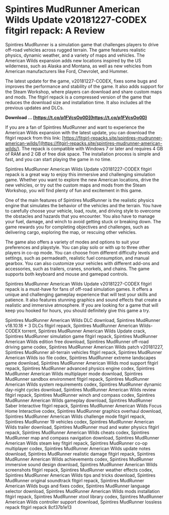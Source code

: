 # Spintires MudRunner American Wilds Update v20181227-CODEX fitgirl repack: A Review
 
Spintires MudRunner is a simulation game that challenges players to drive off-road vehicles across rugged terrain. The game features realistic physics, dynamic weather, and a variety of maps and vehicles. The American Wilds expansion adds new locations inspired by the US wilderness, such as Alaska and Montana, as well as new vehicles from American manufacturers like Ford, Chevrolet, and Hummer.
 
The latest update for the game, v20181227-CODEX, fixes some bugs and improves the performance and stability of the game. It also adds support for the Steam Workshop, where players can download and share custom maps and mods. The fitgirl repack is a compressed version of the game that reduces the download size and installation time. It also includes all the previous updates and DLCs.
 
**Download … [https://t.co/p1FVcsOo0D](https://t.co/p1FVcsOo0D)**


 
If you are a fan of Spintires MudRunner and want to experience the American Wilds expansion with the latest update, you can download the fitgirl repack from this link: [https://fitgirl-repacks.site/spintires-mudrunner-american-wilds/](https://fitgirl-repacks.site/spintires-mudrunner-american-wilds/). The repack is compatible with Windows 7 or later and requires 4 GB of RAM and 2 GB of free disk space. The installation process is simple and fast, and you can start playing the game in no time.
 
Spintires MudRunner American Wilds Update v20181227-CODEX fitgirl repack is a great way to enjoy this immersive and challenging simulation game. Whether you want to explore the new American locations, drive the new vehicles, or try out the custom maps and mods from the Steam Workshop, you will find plenty of fun and excitement in this game.
  
One of the main features of Spintires MudRunner is the realistic physics engine that simulates the behavior of the vehicles and the terrain. You have to carefully choose your vehicle, load, route, and driving style to overcome the obstacles and hazards that you encounter. You also have to manage your fuel, damage, and winch to avoid getting stuck or breaking down. The game rewards you for completing objectives and challenges, such as delivering cargo, exploring the map, or rescuing other vehicles.
 
The game also offers a variety of modes and options to suit your preferences and playstyle. You can play solo or with up to three other players in co-op mode. You can choose from different difficulty levels and settings, such as permadeath, realistic fuel consumption, and manual gearbox. You can also customize your vehicles with different add-ons and accessories, such as trailers, cranes, snorkels, and chains. The game supports both keyboard and mouse and gamepad controls.
 
Spintires MudRunner American Wilds Update v20181227-CODEX fitgirl repack is a must-have for fans of off-road simulation games. It offers a unique and challenging gameplay experience that will test your skills and patience. It also features stunning graphics and sound effects that create a realistic and immersive atmosphere. If you are looking for a game that will keep you hooked for hours, you should definitely give this game a try.
 
Spintires MudRunner American Wilds DLC download,  Spintires MudRunner v18.10.18 + 3 DLCs fitgirl repack,  Spintires MudRunner American Wilds-CODEX torrent,  Spintires MudRunner American Wilds Update crack,  Spintires MudRunner simulation game fitgirl repack,  Spintires MudRunner American Wilds edition free download,  Spintires MudRunner off-road driving game codex,  Spintires MudRunner American Wilds patch v20181227,  Spintires MudRunner all-terrain vehicles fitgirl repack,  Spintires MudRunner American Wilds iso file codex,  Spintires MudRunner extreme landscapes game download,  Spintires MudRunner American Wilds mod support fitgirl repack,  Spintires MudRunner advanced physics engine codex,  Spintires MudRunner American Wilds multiplayer mode download,  Spintires MudRunner sandbox environment fitgirl repack,  Spintires MudRunner American Wilds system requirements codex,  Spintires MudRunner dynamic day-night cycles download,  Spintires MudRunner American Wilds review fitgirl repack,  Spintires MudRunner winch and compass codex,  Spintires MudRunner American Wilds gameplay download,  Spintires MudRunner Saber Interactive fitgirl repack,  Spintires MudRunner American Wilds Focus Home Interactive codex,  Spintires MudRunner graphics overhaul download,  Spintires MudRunner American Wilds challenge mode fitgirl repack,  Spintires MudRunner 19 vehicles codex,  Spintires MudRunner American Wilds trailer download,  Spintires MudRunner mud and water physics fitgirl repack,  Spintires MudRunner American Wilds cheats codex,  Spintires MudRunner map and compass navigation download,  Spintires MudRunner American Wilds steam key fitgirl repack,  Spintires MudRunner co-op multiplayer codex,  Spintires MudRunner American Wilds update notes download,  Spintires MudRunner realistic damage fitgirl repack,  Spintires MudRunner American Wilds achievements codex,  Spintires MudRunner immersive sound design download,  Spintires MudRunner American Wilds screenshots fitgirl repack,  Spintires MudRunner weather effects codex,  Spintires MudRunner American Wilds tips and tricks download,  Spintires MudRunner original soundtrack fitgirl repack,  Spintires MudRunner American Wilds bugs and fixes codex,  Spintires MudRunner language selector download,  Spintires MudRunner American Wilds mods installation fitgirl repack,  Spintires MudRunner xtool library codex,  Spintires MudRunner American Wilds controller support download,  Spintires MudRunner lossless repack fitgirl repack
 8cf37b1e13
 
